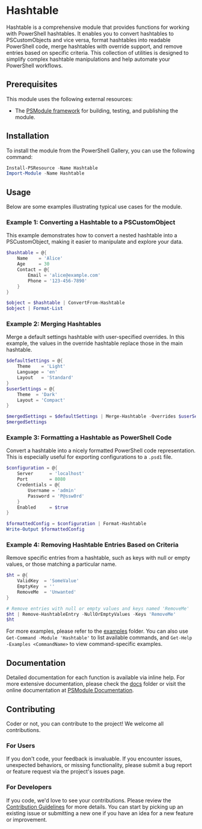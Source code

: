 # Hashtable

Hashtable is a comprehensive module that provides functions for working with PowerShell hashtables.
It enables you to convert hashtables to PSCustomObjects and vice versa, format hashtables into readable PowerShell
code, merge hashtables with override support, and remove entries based on specific criteria. This collection of
utilities is designed to simplify complex hashtable manipulations and help automate your PowerShell workflows.

## Prerequisites

This module uses the following external resources:
- The [PSModule framework](https://github.com/PSModule) for building, testing, and publishing the module.

## Installation

To install the module from the PowerShell Gallery, you can use the following command:

```powershell
Install-PSResource -Name Hashtable
Import-Module -Name Hashtable
```

## Usage

Below are some examples illustrating typical use cases for the module.

### Example 1: Converting a Hashtable to a PSCustomObject

This example demonstrates how to convert a nested hashtable into a PSCustomObject, making it easier to manipulate and explore your data.

```powershell
$hashtable = @{
    Name    = 'Alice'
    Age     = 30
    Contact = @{
        Email = 'alice@example.com'
        Phone = '123-456-7890'
    }
}

$object = $hashtable | ConvertFrom-Hashtable
$object | Format-List
```

### Example 2: Merging Hashtables

Merge a default settings hashtable with user-specified overrides. In this example, the values in the override hashtable
replace those in the main hashtable.

```powershell
$defaultSettings = @{
    Theme    = 'Light'
    Language = 'en'
    Layout   = 'Standard'
}
$userSettings = @{
    Theme  = 'Dark'
    Layout = 'Compact'
}

$mergedSettings = $defaultSettings | Merge-Hashtable -Overrides $userSettings
$mergedSettings
```

### Example 3: Formatting a Hashtable as PowerShell Code

Convert a hashtable into a nicely formatted PowerShell code representation. This is especially useful for exporting
configurations to a `.psd1` file.

```powershell
$configuration = @{
    Server      = 'localhost'
    Port        = 8080
    Credentials = @{
        Username = 'admin'
        Password = 'P@ssw0rd'
    }
    Enabled     = $true
}

$formattedConfig = $configuration | Format-Hashtable
Write-Output $formattedConfig
```

### Example 4: Removing Hashtable Entries Based on Criteria

Remove specific entries from a hashtable, such as keys with null or empty values, or those matching a particular name.

```powershell
$ht = @{
    ValidKey  = 'SomeValue'
    EmptyKey  = ''
    RemoveMe  = 'Unwanted'
}

# Remove entries with null or empty values and keys named 'RemoveMe'
$ht | Remove-HashtableEntry -NullOrEmptyValues -Keys 'RemoveMe'
$ht
```

For more examples, please refer to the [examples](examples) folder. You can also use `Get-Command -Module 'Hashtable'` to
list available commands, and `Get-Help -Examples <CommandName>` to view command-specific examples.

## Documentation

Detailed documentation for each function is available via inline help. For more extensive documentation, please check the
[docs](docs) folder or visit the online documentation at [PSModule Documentation](https://psmodule.io).

## Contributing

Coder or not, you can contribute to the project! We welcome all contributions.

### For Users

If you don't code, your feedback is invaluable. If you encounter issues, unexpected behaviors, or missing functionality,
please submit a bug report or feature request via the project's issues page.

### For Developers

If you code, we'd love to see your contributions. Please review the [Contribution Guidelines](CONTRIBUTING.md) for more details.
You can start by picking up an existing issue or submitting a new one if you have an idea for a new feature or improvement.
